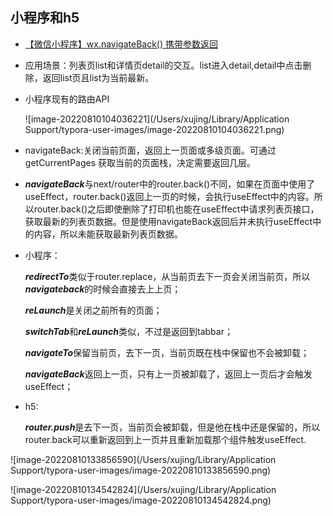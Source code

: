 ## 小程序和h5

- [【微信小程序】wx.navigateBack() 携带参数返回](https://blog.csdn.net/NAMECZ/article/details/81188190)

- 应用场景：列表页list和详情页detail的交互。list进入detail,detail中点击删除，返回list页且list为当前最新。

- 小程序现有的路由API

  ![image-20220810104036221](/Users/xujing/Library/Application Support/typora-user-images/image-20220810104036221.png)

- navigateBack:关闭当前页面，返回上一页面或多级页面。可通过 getCurrentPages 获取当前的页面栈，决定需要返回几层。

- ***navigateBack***与next/router中的router.back()不同，如果在页面中使用了useEffect，router.back()返回上一页的时候，会执行useEffect中的内容。所以router.back()之后即使删除了打印机也能在useEffect中请求列表页接口，获取最新的列表页数据。但是使用navigateBack返回后并未执行useEffect中的内容，所以未能获取最新列表页数据。

- 小程序：

  ***redirectTo***类似于router.replace，从当前页去下一页会关闭当前页，所以***navigateback***的时候会直接去上上页；

  ***reLaunch***是关闭之前所有的页面；

  ***switchTab***和***reLaunch***类似，不过是返回到tabbar；

  ***navigateTo***保留当前页，去下一页，当前页既在栈中保留也不会被卸载；

  ***navigateBack***返回上一页，只有上一页被卸载了，返回上一页后才会触发useEffect；

- h5:

  ***router.push***是去下一页，当前页会被卸载，但是他在栈中还是保留的，所以router.back可以重新返回到上一页并且重新加载那个组件触发useEffect.

![image-20220810133856590](/Users/xujing/Library/Application Support/typora-user-images/image-20220810133856590.png)

![image-20220810134542824](/Users/xujing/Library/Application Support/typora-user-images/image-20220810134542824.png)